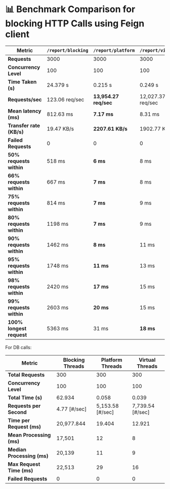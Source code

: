 # 📊 Benchmark Comparison  for blocking HTTP Calls using Feign client

| Metric                  | `/report/blocking`   | `/report/platform`     | `/report/virtual`      |
|-------------------------|----------------------|------------------------|------------------------|
| **Requests**            | 3000                 | 3000                   | 3000                   |
| **Concurrency Level**   | 100                  | 100                    | 100                    |
| **Time Taken (s)**      | 24.379 s             | 0.215 s                | 0.249 s                |
| **Requests/sec**        | 123.06 req/sec       | **13,954.27 req/sec**  | 12,027.37 req/sec      |
| **Mean latency (ms)**   | 812.63 ms            | **7.17 ms**            | 8.31 ms                |
| **Transfer rate (KB/s)**| 19.47 KB/s           | **2207.61 KB/s**       | 1902.77 KB/s           |
| **Failed Requests**     | 0                    | 0                      | 0                      |
| **50% requests within** | 518 ms               | **6 ms**               | 8 ms                   |
| **66% requests within** | 667 ms               | **7 ms**               | 8 ms                   |
| **75% requests within** | 814 ms               | **7 ms**               | 9 ms                   |
| **80% requests within** | 1198 ms              | **7 ms**               | 9 ms                   |
| **90% requests within** | 1462 ms              | **8 ms**               | 11 ms                  |
| **95% requests within** | 1748 ms              | **11 ms**              | 13 ms                  |
| **98% requests within** | 2420 ms              | **17 ms**              | 15 ms                  |
| **99% requests within** | 2603 ms              | **20 ms**              | 15 ms                  |
| **100% longest request**| 5363 ms              | 31 ms                  | **18 ms**              |



For DB calls: 

| Metric                 | Blocking Threads | Platform Threads | Virtual Threads |
|------------------------|------------------|------------------|-----------------|
| **Total Requests**     | 300              | 300              | 300             |
| **Concurrency Level**  | 100              | 100              | 100             |
| **Total Time (s)**     | 62.934           | 0.058            | 0.039           |
| **Requests per Second**| 4.77 [#/sec]     | 5,153.58 [#/sec] | 7,739.54 [#/sec]|
| **Time per Request (ms)** | 20,977.844   | 19.404           | 12.921          |
| **Mean Processing (ms)** | 17,501         | 12               | 8               |
| **Median Processing (ms)** | 20,139       | 11               | 9               |
| **Max Request Time (ms)** | 22,513        | 29               | 16              |
| **Failed Requests**    | 0                | 0                | 0               |
